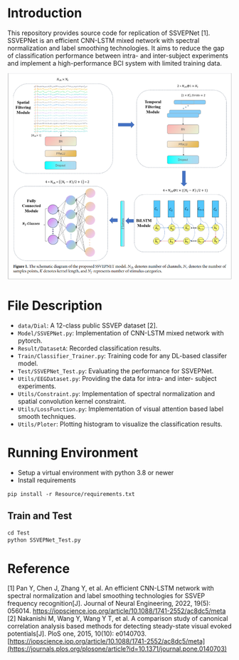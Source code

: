 # Introduction
This repository provides source code for replication of SSVEPNet [1]. SSVEPNet is an efficient CNN-LSTM mixed network with spectral normalization and label smoothing technologies. It aims to reduce the gap of classification performance between intra- and inter-subject experiments and implement a high-performance BCI system with limited training data.

![image](show_img/SSVEPNet.jpg)

# File Description
- `data/Dial`: A 12-class public SSVEP dataset [2].
- `Model/SSVEPNet.py`: Implementation of CNN-LSTM mixed network with pytorch.
- `Result/DatasetA`: Recorded classification results.
- `Train/Classifier_Trainer.py`: Training code for any DL-based classifer model.
- `Test/SSVEPNet_Test.py`: Evaluating the performance for SSVEPNet.
- `Utils/EEGDataset.py`: Providing the data for intra- and inter- subject experiments.
- `Utils/Constraint.py`: Implementation of spectral normalization and spatial convolution kernel constraint. 
- `Utils/LossFunction.py`: Implementation of visual attention based label smooth techniques.
- `Utils/Ploter`: Plotting histogram to visualize the classification results.


# Running Environment
* Setup a virtual environment with python 3.8 or newer
* Install requirements

```
pip install -r Resource/requirements.txt
```

## Train and Test
```
cd Test
python SSVEPNet_Test.py
```

# Reference
[1] Pan Y, Chen J, Zhang Y, et al. An efficient CNN-LSTM network with spectral normalization and label smoothing technologies for SSVEP frequency recognition[J]. Journal of Neural Engineering, 2022, 19(5): 056014. <a href="https://iopscience.iop.org/article/10.1088/1741-2552/ac8dc5/meta">https://iopscience.iop.org/article/10.1088/1741-2552/ac8dc5/meta</a>
[2] Nakanishi M, Wang Y, Wang Y T, et al. A comparison study of canonical correlation analysis based methods for detecting steady-state visual evoked potentials[J]. PloS one, 2015, 10(10): e0140703. <a href="[https://iopscience.iop.org/article/10.1088/1741-2552/ac8dc5/meta](https://journals.plos.org/plosone/article?id=10.1371/journal.pone.0140703)">[https://iopscience.iop.org/article/10.1088/1741-2552/ac8dc5/meta](https://journals.plos.org/plosone/article?id=10.1371/journal.pone.0140703)</a>



